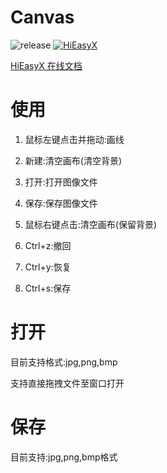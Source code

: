 # Canvas

![release](https://img.shields.io/github/v/release/lkm77/Draw)
[![HiEasyX](https://img.shields.io/badge/graphics-HiEasyX-orange.svg)](https://github.com/zouhuidong/HiEasyX)

[HiEasyX 在线文档](https://hiex.alan-crl.top/)

# 使用

1. 鼠标左键点击并拖动:画线

2. 新建:清空画布(清空背景)

3. 打开:打开图像文件

4. 保存:保存图像文件

5. 鼠标右键点击:清空画布(保留背景)

6. Ctrl+z:撤回

7. Ctrl+y:恢复

8. Ctrl+s:保存

# 打开

目前支持格式:jpg,png,bmp

支持直接拖拽文件至窗口打开

# 保存

目前支持:jpg,png,bmp格式
